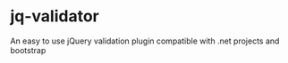 jq-validator
============

An easy to use jQuery validation plugin compatible with .net projects and bootstrap
